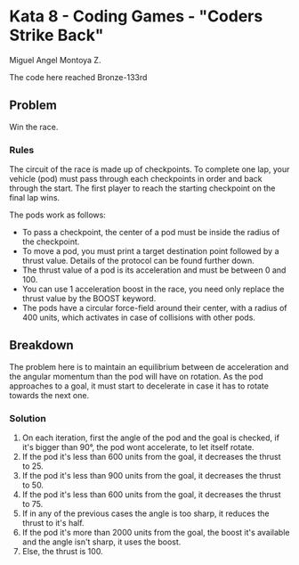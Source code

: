 # Kata 8 - Coding Games - "Coders Strike Back"

Miguel Angel Montoya Z.

The code here reached Bronze-133rd

## Problem

Win the race.

### Rules

The circuit of the race is made up of checkpoints. To complete one lap, your vehicle (pod) must pass through each checkpoints in order and back through the start. The first player to reach the starting checkpoint on the final lap wins.

The pods work as follows:

- To pass a checkpoint, the center of a pod must be inside the radius of the checkpoint.
- To move a pod, you must print a target destination point followed by a thrust value. Details of the protocol can be found further down.
- The thrust value of a pod is its acceleration and must be between 0 and 100.
- You can use 1 acceleration boost in the race, you need only replace the thrust value by the BOOST keyword.
- The pods have a circular force-field around their center, with a radius of 400 units, which activates in case of collisions with other pods.

## Breakdown

The problem here is to maintain an equilibrium between de acceleration and the angular momentum than the pod will have on rotation. As the pod approaches to a goal, it must start to decelerate in case it has to rotate towards the next one.

### Solution

1. On each iteration, first the angle of the pod and the goal is checked, if it's bigger than 90°, the pod wont accelerate, to let itself rotate.
2. If the pod it's less than 600 units from the goal, it decreases the thrust to 25.
3. If the pod it's less than 900 units from the goal, it decreases the thrust to 50.
4. If the pod it's less than 600 units from the goal, it decreases the thrust to 75.
5. If in any of the previous cases the angle is too sharp, it reduces the thrust to it's half.
6. If the pod it's more than 2000 units from the goal, the boost it's available and the angle isn't sharp, it uses the boost.
7. Else, the thrust is 100.